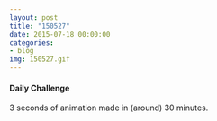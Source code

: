 ```yaml
---
layout: post
title: "150527"
date: 2015-07-18 00:00:00
categories: 
- blog
img: 150527.gif
---
```


#### Daily Challenge
3 seconds of animation made in (around) 30 minutes.